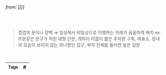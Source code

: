 
###### from: [[]]

<br/>

>겹겹의 문이나 장벽 ⇒ 일상에서 비일상으로 이행하는 의례가 꼼꼼하게 배치 ex. 주문같은 문구가 적힌 대형 간판, 캐릭터 이름이 붙은 주차장 구획, 매표소, 장내의 모습이 보이지 않는 하나뿐인 입구, 부지 전체를 둘러싼 높은 담장 

<br/>

| <small> Tags </small> | # |
| --- | --- |
